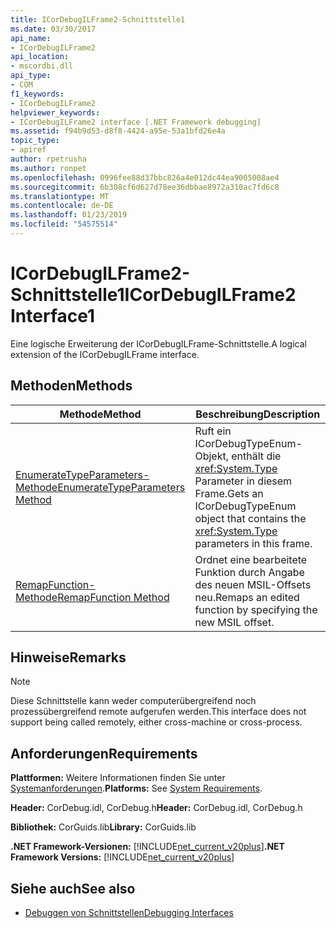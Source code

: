 ```yaml
---
title: ICorDebugILFrame2-Schnittstelle1
ms.date: 03/30/2017
api_name:
- ICorDebugILFrame2
api_location:
- mscordbi.dll
api_type:
- COM
f1_keywords:
- ICorDebugILFrame2
helpviewer_keywords:
- ICorDebugILFrame2 interface [.NET Framework debugging]
ms.assetid: f94b9d53-d8f8-4424-a95e-53a1bfd26e4a
topic_type:
- apiref
author: rpetrusha
ms.author: ronpet
ms.openlocfilehash: 0996fee88d37bbc826a4e012dc44ea9005008ae4
ms.sourcegitcommit: 6b308cf6d627d78ee36dbbae8972a310ac7fd6c8
ms.translationtype: MT
ms.contentlocale: de-DE
ms.lasthandoff: 01/23/2019
ms.locfileid: "54575514"
---
```

# <a name="icordebugilframe2-interface1"></a><span data-ttu-id="86309-102">ICorDebugILFrame2-Schnittstelle1</span><span class="sxs-lookup"><span data-stu-id="86309-102">ICorDebugILFrame2 Interface1</span></span>
<span data-ttu-id="86309-103">Eine logische Erweiterung der ICorDebugILFrame-Schnittstelle.</span><span class="sxs-lookup"><span data-stu-id="86309-103">A logical extension of the ICorDebugILFrame interface.</span></span>  
  
## <a name="methods"></a><span data-ttu-id="86309-104">Methoden</span><span class="sxs-lookup"><span data-stu-id="86309-104">Methods</span></span>  
  
|<span data-ttu-id="86309-105">Methode</span><span class="sxs-lookup"><span data-stu-id="86309-105">Method</span></span>|<span data-ttu-id="86309-106">Beschreibung</span><span class="sxs-lookup"><span data-stu-id="86309-106">Description</span></span>|  
|------------|-----------------|  
|[<span data-ttu-id="86309-107">EnumerateTypeParameters-Methode</span><span class="sxs-lookup"><span data-stu-id="86309-107">EnumerateTypeParameters Method</span></span>](../../../../docs/framework/unmanaged-api/debugging/icordebugilframe2-enumeratetypeparameters-method.md)|<span data-ttu-id="86309-108">Ruft ein ICorDebugTypeEnum-Objekt, enthält die <xref:System.Type> Parameter in diesem Frame.</span><span class="sxs-lookup"><span data-stu-id="86309-108">Gets an ICorDebugTypeEnum object that contains the <xref:System.Type> parameters in this frame.</span></span>|  
|[<span data-ttu-id="86309-109">RemapFunction-Methode</span><span class="sxs-lookup"><span data-stu-id="86309-109">RemapFunction Method</span></span>](../../../../docs/framework/unmanaged-api/debugging/icordebugilframe2-remapfunction-method.md)|<span data-ttu-id="86309-110">Ordnet eine bearbeitete Funktion durch Angabe des neuen MSIL-Offsets neu.</span><span class="sxs-lookup"><span data-stu-id="86309-110">Remaps an edited function by specifying the new MSIL offset.</span></span>|  
  
## <a name="remarks"></a><span data-ttu-id="86309-111">Hinweise</span><span class="sxs-lookup"><span data-stu-id="86309-111">Remarks</span></span>  
  
> [!NOTE]
>  <span data-ttu-id="86309-112">Diese Schnittstelle kann weder computerübergreifend noch prozessübergreifend remote aufgerufen werden.</span><span class="sxs-lookup"><span data-stu-id="86309-112">This interface does not support being called remotely, either cross-machine or cross-process.</span></span>  
  
## <a name="requirements"></a><span data-ttu-id="86309-113">Anforderungen</span><span class="sxs-lookup"><span data-stu-id="86309-113">Requirements</span></span>  
 <span data-ttu-id="86309-114">**Plattformen:** Weitere Informationen finden Sie unter [Systemanforderungen](../../../../docs/framework/get-started/system-requirements.md).</span><span class="sxs-lookup"><span data-stu-id="86309-114">**Platforms:** See [System Requirements](../../../../docs/framework/get-started/system-requirements.md).</span></span>  
  
 <span data-ttu-id="86309-115">**Header:** CorDebug.idl, CorDebug.h</span><span class="sxs-lookup"><span data-stu-id="86309-115">**Header:** CorDebug.idl, CorDebug.h</span></span>  
  
 <span data-ttu-id="86309-116">**Bibliothek:** CorGuids.lib</span><span class="sxs-lookup"><span data-stu-id="86309-116">**Library:** CorGuids.lib</span></span>  
  
 <span data-ttu-id="86309-117">**.NET Framework-Versionen:** [!INCLUDE[net_current_v20plus](../../../../includes/net-current-v20plus-md.md)]</span><span class="sxs-lookup"><span data-stu-id="86309-117">**.NET Framework Versions:** [!INCLUDE[net_current_v20plus](../../../../includes/net-current-v20plus-md.md)]</span></span>  
  
## <a name="see-also"></a><span data-ttu-id="86309-118">Siehe auch</span><span class="sxs-lookup"><span data-stu-id="86309-118">See also</span></span>
- [<span data-ttu-id="86309-119">Debuggen von Schnittstellen</span><span class="sxs-lookup"><span data-stu-id="86309-119">Debugging Interfaces</span></span>](../../../../docs/framework/unmanaged-api/debugging/debugging-interfaces.md)
